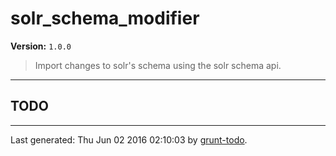 # solr_schema_modifier

**Version:** `1.0.0`

> Import changes to solr's schema using the solr schema api.

* * *

## TODO


* * *

Last generated: Thu Jun 02 2016 02:10:03 by [grunt-todo](https://github.com/leny/grunt-todo).
